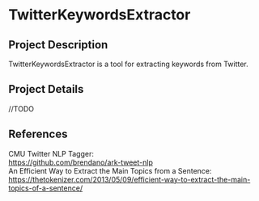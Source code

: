 # TwitterKeywordsExtractor

## Project Description
TwitterKeywordsExtractor is a tool for extracting keywords from Twitter.

## Project Details
//TODO

## References
CMU Twitter NLP Tagger:<br />
https://github.com/brendano/ark-tweet-nlp <br />
An Efficient Way to Extract the Main Topics from a Sentence:<br />
https://thetokenizer.com/2013/05/09/efficient-way-to-extract-the-main-topics-of-a-sentence/